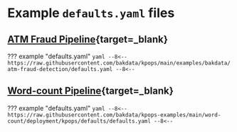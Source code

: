 # Example `defaults.yaml` files

## [ATM Fraud Pipeline](https://github.com/bakdata/kpops/tree/main/examples/bakdata/atm-fraud-detection){target=_blank}

<!-- dprint-ignore-start -->

??? example "defaults.yaml"
    ```yaml
    --8<--
    https://raw.githubusercontent.com/bakdata/kpops/main/examples/bakdata/atm-fraud-detection/defaults.yaml
    --8<--
    ```

<!-- dprint-ignore-end -->

## [Word-count Pipeline](https://github.com/bakdata/kpops-examples/tree/main/word-count/deployment/kpops/defaults){target=_blank}

<!-- dprint-ignore-start -->

??? example "defaults.yaml"
    ```yaml
    --8<--
    https://raw.githubusercontent.com/bakdata/kpops-examples/main/word-count/deployment/kpops/defaults/defaults.yaml
    --8<--
    ```

<!-- dprint-ignore-end -->

